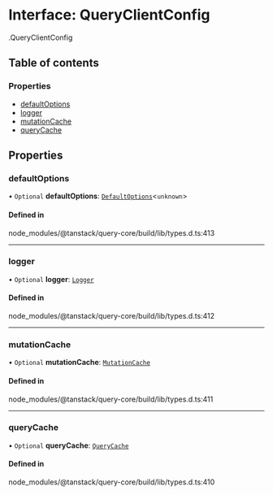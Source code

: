 # Interface: QueryClientConfig

[<internal>](../wiki/%3Cinternal%3E).QueryClientConfig

## Table of contents

### Properties

- [defaultOptions](../wiki/%3Cinternal%3E.QueryClientConfig#defaultoptions)
- [logger](../wiki/%3Cinternal%3E.QueryClientConfig#logger)
- [mutationCache](../wiki/%3Cinternal%3E.QueryClientConfig#mutationcache)
- [queryCache](../wiki/%3Cinternal%3E.QueryClientConfig#querycache)

## Properties

### defaultOptions

• `Optional` **defaultOptions**: [`DefaultOptions`](../wiki/%3Cinternal%3E.DefaultOptions)<`unknown`\>

#### Defined in

node_modules/@tanstack/query-core/build/lib/types.d.ts:413

___

### logger

• `Optional` **logger**: [`Logger`](../wiki/%3Cinternal%3E.Logger)

#### Defined in

node_modules/@tanstack/query-core/build/lib/types.d.ts:412

___

### mutationCache

• `Optional` **mutationCache**: [`MutationCache`](../wiki/%3Cinternal%3E.MutationCache)

#### Defined in

node_modules/@tanstack/query-core/build/lib/types.d.ts:411

___

### queryCache

• `Optional` **queryCache**: [`QueryCache`](../wiki/%3Cinternal%3E.QueryCache)

#### Defined in

node_modules/@tanstack/query-core/build/lib/types.d.ts:410

